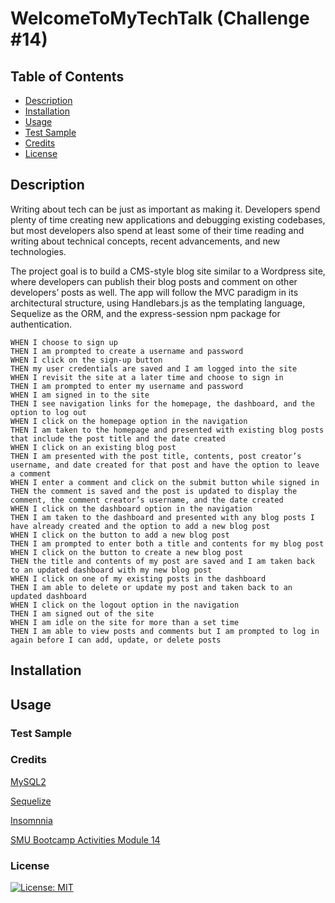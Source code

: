 # WelcomeToMyTechTalk (Challenge #14)

## Table of Contents

- [Description](#description)
- [Installation](#installation)
- [Usage](#usage)
- [Test Sample](#test-sample)
- [Credits](#credits)
- [License](#license)

## Description

Writing about tech can be just as important as making it. Developers spend plenty of time creating new applications and debugging existing codebases, but most developers also spend at least some of their time reading and writing about technical concepts, recent advancements, and new technologies.

The project goal is to build a CMS-style blog site similar to a Wordpress site, where developers can publish their blog posts and comment on other developers’ posts as well. The app will follow the MVC paradigm in its architectural structure, using Handlebars.js as the templating language, Sequelize as the ORM, and the express-session npm package for authentication.

``````
WHEN I choose to sign up
THEN I am prompted to create a username and password
WHEN I click on the sign-up button
THEN my user credentials are saved and I am logged into the site
WHEN I revisit the site at a later time and choose to sign in
THEN I am prompted to enter my username and password
WHEN I am signed in to the site
THEN I see navigation links for the homepage, the dashboard, and the option to log out
WHEN I click on the homepage option in the navigation
THEN I am taken to the homepage and presented with existing blog posts that include the post title and the date created
WHEN I click on an existing blog post
THEN I am presented with the post title, contents, post creator’s username, and date created for that post and have the option to leave a comment
WHEN I enter a comment and click on the submit button while signed in
THEN the comment is saved and the post is updated to display the comment, the comment creator’s username, and the date created
WHEN I click on the dashboard option in the navigation
THEN I am taken to the dashboard and presented with any blog posts I have already created and the option to add a new blog post
WHEN I click on the button to add a new blog post
THEN I am prompted to enter both a title and contents for my blog post
WHEN I click on the button to create a new blog post
THEN the title and contents of my post are saved and I am taken back to an updated dashboard with my new blog post
WHEN I click on one of my existing posts in the dashboard
THEN I am able to delete or update my post and taken back to an updated dashboard
WHEN I click on the logout option in the navigation
THEN I am signed out of the site
WHEN I am idle on the site for more than a set time
THEN I am able to view posts and comments but I am prompted to log in again before I can add, update, or delete posts
``````

## Installation

## Usage

### Test Sample

### Credits

[MySQL2](https://www.npmjs.com/package/mysql2)

[Sequelize](https://www.npmjs.com/package/sequelize)

[Insomnnia](https://insomnia.rest/)

[SMU Bootcamp Activities Module 14](https://techbootcamps.smu.edu/coding/landing-ftpt-b5a/?s=Google-Brand_Tier-1_&dki=Learn%20Coding%20and%20More%20Online&pkw=smu%20coding%20bootcamp&pcrid=454243062435&pmt=e&utm_source=google&utm_medium=cpc&utm_campaign=GGL%7CSMU%7CSEM%7CCODING%7C-%7COFL%7CTIER-1%7CALL%7CBRD%7CEXACT%7CCore%7CBootcamp&utm_term=smu%20coding%20bootcamp&s=google&k=smu%20coding%20bootcamp&utm_adgroupid=104873073054&utm_locationphysicalms=9026987&utm_matchtype=e&utm_network=g&utm_device=c&utm_content=454243062435&utm_placement=&gad_source=1&gclid=CjwKCAiAmZGrBhAnEiwAo9qHiRoAl-bNZ7GAouKuJ0JlnPSvLdiSbMlkquyCHKF7YMPzkpyL2pH2wBoCyb0QAvD_BwE&gclsrc=aw.ds)

### License

[![License: MIT](https://img.shields.io/badge/License-MIT-yellow.svg)](https://opensource.org/licenses/MIT)